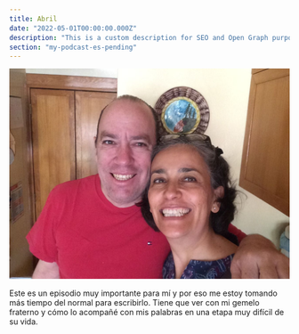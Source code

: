 ```yaml
---
title: Abril
date: "2022-05-01T00:00:00.000Z"
description: "This is a custom description for SEO and Open Graph purposes, rather than the default generated excerpt. Simply add a description field to the frontmatter."
section: "my-podcast-es-pending"
---
```

![PostImg](../images/jun22.jpg)

Este es un episodio muy importante para mí y por eso me estoy tomando más tiempo del normal para escribirlo. Tiene que ver con mi gemelo fraterno y cómo lo acompañé con mis palabras en una etapa muy difícil de su vida.
